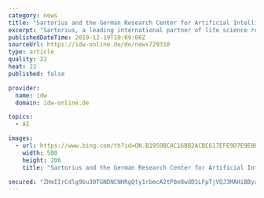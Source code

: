 ```yaml
---
category: news
title: "Sartorius and the German Research Center for Artificial Intelligence launch joint research laboratory"
excerpt: "Sartorius, a leading international partner of life science research and the biopharmaceutical industry, and the German Research Center for Artificial Intelligence (DFKI) have established the Sartorius AI Lab (SAIL) research laboratory. On the DFKI campus in Kaiserslautern, the use of artificial intelligence (AI) in Sartorius products and ..."
publishedDateTime: 2019-12-19T10:09:00Z
sourceUrl: https://idw-online.de/de/news729310
type: article
quality: 22
heat: 22
published: false

provider:
  name: idw
  domain: idw-online.de

topics:
  - AI

images:
  - url: https://www.bing.com/th?id=ON.B1959BCAC16BB2ACBC617EFE9D7E9E0B
    width: 500
    height: 206
    title: "Sartorius and the German Research Center for Artificial Intelligence launch joint research laboratory"

secured: "ZHmIIrCdlg9bu30TGNDNCNHRgQty1rbmcA2tP8e8wdDSLFpTjVQJ3MAHiBByxAe9/LFaHfydcGUHA+JhXJy/YdNFFtbzlR/emS/tK1djygPxY8fh3qGl49+5XwOy++rl0AjeI9+ZpEjFYrr+WofHP6RO2UQKO71txBvYSRu2M577CnLWC9nV52E7ywhRGVeklD/4FAxvNY+vK5BM3GCeQ5JNW/7ow94T79HB2aXCeAI7O4MHvDd/CqrdQHKW86sD1dhPlmEnEI0iGrg6AbaWtg==;iTHqNdWnOjVnnryGapryJg=="
---
```


